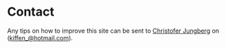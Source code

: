 Contact
==============================================

Any tips on how to improve this site can be sent to [Christofer Jungberg](http://localhost:8082/dbwebb/htmlphp/me/kmom06/me6/me.php) on (kiffen_@hotmail.com).
